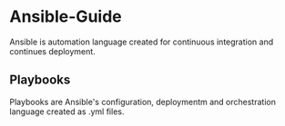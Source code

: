 <h1>Ansible-Guide</h1>
Ansible is automation language created for continuous integration and continues deployment. <br>

<h2>Playbooks</h2>
Playbooks are Ansible's configuration, deploymentm and orchestration language created as .yml files. <br>
